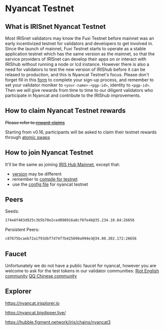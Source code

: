 # Nyancat Testnet

## What is IRISnet Nyancat Testnet

Most IRISnet validators may know the Fuxi Testnet before mainnet was an early incentivized testnet for validators and developers to get involved in. Since the launch of mainnet, Fuxi Testnet starts to operate as a stable application testnet which has the same version as the mainnet, so that the service providers of IRISnet can develop their apps on or interact with IRIShub without running a node or lcd instance. However there is also a need for validators to test the new version of IRIShub before it can be relased to production, and this is Nyancat Testnet's focus. Please don't forget fill in this [form](http://nyancat-irisnet.mikecrm.com/SnqhRqw) to complete your sign-up process, and remember to set your validator moniker to `<your-name>-<pgp-id>`, identity to `<pgp-id>`. Then we will give rewards from time to time to our diligent validators who participate in Nyancat and contribute to the IRIShub improvements.

## How to claim Nyancat Testnet rewards

~~Please refer to [reward-claims](./reward-claims/README.md)~~

Starting from v0.16, participants will be asked to claim their testnet rewards through [atomic swaps](./v0.16/README.md#htlc-tasks)

## How to join Nyancat Testnet

It'll be the same as joining [IRIS Hub Mainnet](https://stage.irisnet.org/docs/get-started/mainnet.html), except that:

- [version](./v0.16/README.md) may be different
- remember to [compile for testnet](https://stage.irisnet.org/docs/get-started/testnet.html#install)
- use the [config file](./config) for nyancat testnet

## Peers

Seeds:

```bash
174e6f483d925c3b5b70e2ced098916a8cf8fe4b@35.234.10.84:26656
```

Persistent Peers:

```bash
c87675bcaeb72a1f93dbf7d74f7b425690a994e3@34.80.202.172:26656
```

## Faucet

Unfortunately we do not have a public faucet for nyancat, however you are welcome to ask for the test tokens in our validator communities: [Riot English community](https://matrix.to/#/!bmimZgJrUWSmxqQEmG:matrix.org?via=matrix.org&via=t2bot.io) [QQ Chinese community](https://jq.qq.com/?_wv=1027&k=5BeP3tJ)

## Explorer

<https://nyancat.irisplorer.io>

<https://nyancat.bigdipper.live/>

<https://hubble.figment.network/iris/chains/nyancat3>

